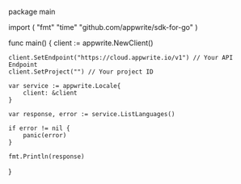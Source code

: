 package main

import (
    "fmt"
    "time"
    "github.com/appwrite/sdk-for-go"
)

func main() {
    client := appwrite.NewClient()

    client.SetEndpoint("https://cloud.appwrite.io/v1") // Your API Endpoint
    client.SetProject("") // Your project ID

    var service := appwrite.Locale{
        client: &client
    }

    var response, error := service.ListLanguages()

    if error != nil {
        panic(error)
    }

    fmt.Println(response)
}
